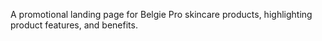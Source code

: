 A promotional landing page for Belgie Pro skincare products, highlighting product features, and benefits.